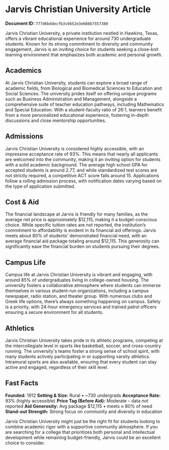 # Jarvis Christian University Article

**Document ID:** `777d6bddecfb3c6652e3e688b7557380`

Jarvis Christian University, a private institution nestled in Hawkins, Texas, offers a vibrant educational experience for around 730 undergraduate students. Known for its strong commitment to diversity and community engagement, Jarvis is an inviting choice for students seeking a close-knit learning environment that emphasizes both academic and personal growth.

## Academics
At Jarvis Christian University, students can explore a broad range of academic fields, from Biological and Biomedical Sciences to Education and Social Sciences. The university prides itself on offering unique programs such as Business Administration and Management, alongside a comprehensive suite of teacher education pathways, including Mathematics and Special Education. With a student-faculty ratio of 26:1, learners benefit from a more personalized educational experience, fostering in-depth discussions and close mentorship opportunities.

## Admissions
Jarvis Christian University is considered highly accessible, with an impressive acceptance rate of 93%. This means that nearly all applicants are welcomed into the community, making it an inviting option for students with a solid academic background. The average high school GPA for accepted students is around 2.77, and while standardized test scores are not strictly required, a competitive ACT score falls around 15. Applications follow a rolling admission process, with notification dates varying based on the type of application submitted.

## Cost & Aid
The financial landscape at Jarvis is friendly for many families, as the average net price is approximately $12,115, making it a budget-conscious choice. While specific tuition rates are not reported, the institution’s commitment to affordability is evident in its financial aid offerings. Jarvis meets about 80% of students' demonstrated financial need, with an average financial aid package totaling around $12,115. This generosity can significantly ease the financial burden on students pursuing their degrees.

## Campus Life
Campus life at Jarvis Christian University is vibrant and engaging, with around 85% of undergraduates living in college-owned housing. The university fosters a collaborative atmosphere where students can immerse themselves in various student-run organizations, including a campus newspaper, radio station, and theater group. With numerous clubs and Greek life options, there’s always something happening on campus. Safety is a priority, with 24-hour emergency services and trained patrol officers ensuring a secure environment for all students.

## Athletics
Jarvis Christian University takes pride in its athletic programs, competing at the intercollegiate level in sports like basketball, soccer, and cross-country running. The university's teams foster a strong sense of school spirit, with many students actively participating in or supporting varsity athletics. Intramural sports are also available, ensuring that every student can stay active and engaged, regardless of their skill level.

## Fast Facts
**Founded:** 1912
**Setting & Size:** Rural • ~730 undergrads
**Acceptance Rate:** 93% (highly accessible)
**Price Tag (Before Aid):** Moderate – data not reported
**Aid Generosity:** Avg package $12,115 • meets ≈ 80% of need
**Stand-out Strength:** Strong focus on community and diversity in education

Jarvis Christian University might just be the right fit for students looking to combine academic rigor with a supportive community atmosphere. If you are searching for a college that prioritizes both personal and intellectual development while remaining budget-friendly, Jarvis could be an excellent choice to consider.
